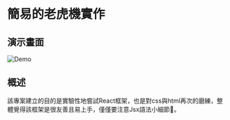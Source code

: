 # 簡易的老虎機實作

## 演示畫面

![Demo](./demo.gif)
## 概述

該專案建立的目的是實驗性地嘗試React框架，也是對css與html再次的磨練，整體覺得該框架是很友善且易上手，僅僅要注意Jsx語法小細節。
